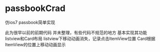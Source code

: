 # passbookCrad
仿ios7 passbook简单实现

此为很早以前的前期代码 
并未整理，有些代码不规范的地方
基本实现其功能
listview和Card布局
listview下移动动画消失，记录点击ItemView位置
Card根据ItemView的位置上移动动画显示
